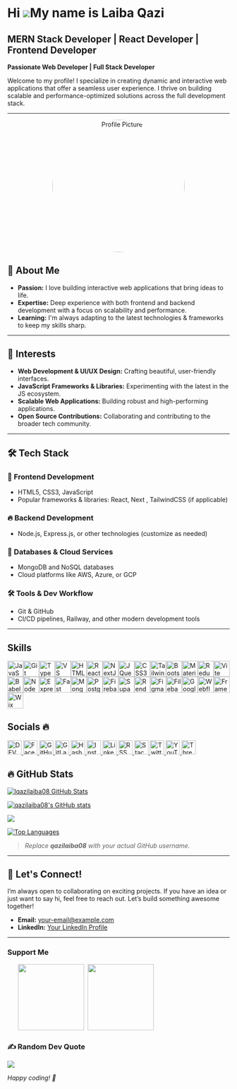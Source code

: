 Hi ![](https://user-images.githubusercontent.com/18350557/176309783-0785949b-9127-417c-8b55-ab5a4333674e.gif)My name is Laiba Qazi
==================================================================================================================================

MERN Stack Developer | React Developer | Frontend Developer
----------------------------------------------------------

**Passionate Web Developer | Full Stack Developer**

Welcome to my profile! I specialize in creating dynamic and interactive web applications that offer a seamless user experience. I thrive on building scalable and performance-optimized solutions across the full development stack.

---
<p align="center">
  <img src="https://images.unsplash.com/photo-1534972195531-d756b9bfa9f2?w=600&auto=format&fit=crop&q=60&ixlib=rb-4.1.0&ixid=M3wxMjA3fDB8MHxzZWFyY2h8MTJ8fGRldmVsb3BlcnxlbnwwfHwwfHx8MA%3D%3D" width="300" style="border-radius: 50%;" alt="Profile Picture"/>
</p>

## 🔹 About Me

- **Passion:** I love building interactive web applications that bring ideas to life.
- **Expertise:** Deep experience with both frontend and backend development with a focus on scalability and performance.
- **Learning:** I'm always adapting to the latest technologies & frameworks to keep my skills sharp.

---

## 🌟 Interests

- **Web Development & UI/UX Design:** Crafting beautiful, user-friendly interfaces.
- **JavaScript Frameworks & Libraries:** Experimenting with the latest in the JS ecosystem.
- **Scalable Web Applications:** Building robust and high-performing applications.
- **Open Source Contributions:** Collaborating and contributing to the broader tech community.

---

## 🛠️ Tech Stack

### 🚀 Frontend Development
- HTML5, CSS3, JavaScript
- Popular frameworks & libraries: React, Next , TailwindCSS (if applicable)

### 🔥 Backend Development
- Node.js, Express.js, or other technologies (customize as needed)
  
### 📡 Databases & Cloud Services
- MongoDB and NoSQL databases
- Cloud platforms like AWS, Azure, or GCP

### 🛠️ Tools & Dev Workflow
- Git & GitHub
- CI/CD pipelines, Railway, and other modern development tools

---

## Skills
    
<p align="left">
<a href="https://developer.mozilla.org/en-US/docs/Web/JavaScript" target="_blank" rel="noreferrer"><img src="https://raw.githubusercontent.com/danielcranney/readme-generator/main/public/icons/skills/javascript-colored.svg" width="36" height="36" alt="JavaScript" title="JavaScript"/></a><a href="https://git-scm.com/" target="_blank" rel="noreferrer"><img src="https://raw.githubusercontent.com/danielcranney/readme-generator/main/public/icons/skills/git-colored.svg" width="36" height="36" alt="Git" title="Git"/></a><a href="https://www.typescriptlang.org/" target="_blank" rel="noreferrer"><img src="https://raw.githubusercontent.com/danielcranney/readme-generator/main/public/icons/skills/typescript-colored.svg" width="36" height="36" alt="TypeScript" title="TypeScript"/></a><a href="https://code.visualstudio.com/" target="_blank" rel="noreferrer"><img src="https://raw.githubusercontent.com/danielcranney/readme-generator/main/public/icons/skills/visualstudiocode-colored.svg" width="36" height="36" alt="VS Code" title="VS Code"/></a><a href="https://developer.mozilla.org/en-US/docs/Glossary/HTML5" target="_blank" rel="noreferrer"><img src="https://raw.githubusercontent.com/danielcranney/readme-generator/main/public/icons/skills/html5-colored.svg" width="36" height="36" alt="HTML5" title="HTML5"/></a><a href="https://reactjs.org/" target="_blank" rel="noreferrer"><img src="https://raw.githubusercontent.com/danielcranney/readme-generator/main/public/icons/skills/react-colored.svg" width="36" height="36" alt="React" title="React"/></a><a href="https://nextjs.org/docs" target="_blank" rel="noreferrer"><img src="https://raw.githubusercontent.com/danielcranney/readme-generator/main/public/icons/skills/nextjs-colored.svg" width="36" height="36" alt="NextJs" title="NextJs"/></a><a href="https://jquery.com/" target="_blank" rel="noreferrer"><img src="https://raw.githubusercontent.com/danielcranney/readme-generator/main/public/icons/skills/jquery-colored.svg" width="36" height="36" alt="JQuery" title="JQuery"/></a><a href="https://www.w3.org/TR/CSS/#css" target="_blank" rel="noreferrer"><img src="https://raw.githubusercontent.com/danielcranney/readme-generator/main/public/icons/skills/css3-colored.svg" width="36" height="36" alt="CSS3" title="CSS3"/></a><a href="https://tailwindcss.com/" target="_blank" rel="noreferrer"><img src="https://raw.githubusercontent.com/danielcranney/readme-generator/main/public/icons/skills/tailwindcss-colored.svg" width="36" height="36" alt="TailwindCSS" title="TailwindCSS"/></a><a href="https://getbootstrap.com/" target="_blank" rel="noreferrer"><img src="https://raw.githubusercontent.com/danielcranney/readme-generator/main/public/icons/skills/bootstrap-colored.svg" width="36" height="36" alt="Bootstrap" title="Bootstrap"/></a><a href="https://mui.com/" target="_blank" rel="noreferrer"><img src="https://raw.githubusercontent.com/danielcranney/readme-generator/main/public/icons/skills/materialui-colored.svg" width="36" height="36" alt="Material UI" title="Material UI"/></a><a href="https://redux.js.org/" target="_blank" rel="noreferrer"><img src="https://raw.githubusercontent.com/danielcranney/readme-generator/main/public/icons/skills/redux-colored.svg" width="36" height="36" alt="Redux" title="Redux"/></a><a href="https://vitejs.dev/" target="_blank" rel="noreferrer"><img src="https://raw.githubusercontent.com/danielcranney/readme-generator/main/public/icons/skills/vite-colored.svg" width="36" height="36" alt="Vite" title="Vite"/></a><a href="https://babeljs.io/" target="_blank" rel="noreferrer"><img src="https://raw.githubusercontent.com/danielcranney/readme-generator/main/public/icons/skills/babel-colored.svg" width="36" height="36" alt="Babel" title="Babel"/></a><a href="https://nodejs.org/en/" target="_blank" rel="noreferrer"><img src="https://raw.githubusercontent.com/danielcranney/readme-generator/main/public/icons/skills/nodejs-colored.svg" width="36" height="36" alt="NodeJS" title="NodeJS"/></a><a href="https://expressjs.com/" target="_blank" rel="noreferrer"><img src="https://raw.githubusercontent.com/danielcranney/readme-generator/main/public/icons/skills/express-colored.svg" width="36" height="36" alt="Express" title="Express"/></a><a href="https://fastapi.tiangolo.com/" target="_blank" rel="noreferrer"><img src="https://raw.githubusercontent.com/danielcranney/readme-generator/main/public/icons/skills/fastapi-colored.svg" width="36" height="36" alt="Fast API" title="Fast API"/></a><a href="https://www.mongodb.com/" target="_blank" rel="noreferrer"><img src="https://raw.githubusercontent.com/danielcranney/readme-generator/main/public/icons/skills/mongodb-colored.svg" width="36" height="36" alt="MongoDB" title="MongoDB"/></a><a href="https://www.postgresql.org/" target="_blank" rel="noreferrer"><img src="https://raw.githubusercontent.com/danielcranney/readme-generator/main/public/icons/skills/postgresql-colored.svg" width="36" height="36" alt="PostgreSQL" title="PostgreSQL"/></a><a href="https://firebase.google.com/" target="_blank" rel="noreferrer"><img src="https://raw.githubusercontent.com/danielcranney/readme-generator/main/public/icons/skills/firebase-colored.svg" width="36" height="36" alt="Firebase" title="Firebase"/></a><a href="https://supabase.io/" target="_blank" rel="noreferrer"><img src="https://raw.githubusercontent.com/danielcranney/readme-generator/main/public/icons/skills/supabase-colored.svg" width="36" height="36" alt="Supabase" title="Supabase"/></a><a href="https://render.com/" target="_blank" rel="noreferrer"><img src="https://raw.githubusercontent.com/danielcranney/readme-generator/main/public/icons/skills/render-colored.svg" width="36" height="36" alt="Render" title="Render"/></a><a href="https://www.figma.com/" target="_blank" rel="noreferrer"><img src="https://raw.githubusercontent.com/danielcranney/readme-generator/main/public/icons/skills/figma-colored.svg" width="36" height="36" alt="Figma" title="Figma"/></a><a href="https://filebase.com/" target="_blank" rel="noreferrer"><img src="https://raw.githubusercontent.com/danielcranney/readme-generator/main/public/icons/skills/filebase-colored.svg" width="36" height="36" alt="Filebase" title="Filebase"/></a><a href="https://cloud.google.com/" target="_blank" rel="noreferrer"><img src="https://raw.githubusercontent.com/danielcranney/readme-generator/main/public/icons/skills/googlecloud-colored.svg" width="36" height="36" alt="Google Cloud" title="Google Cloud"/></a><a href="https://webflow.com/" target="_blank" rel="noreferrer"><img src="https://raw.githubusercontent.com/danielcranney/readme-generator/main/public/icons/skills/webflow-colored.svg" width="36" height="36" alt="Webflow" title="Webflow"/></a><a href="https://framer.com" target="_blank" rel="noreferrer"><img src="https://raw.githubusercontent.com/danielcranney/readme-generator/main/public/icons/skills/framer-colored.svg" width="36" height="36" alt="Framer" title="Framer"/></a><a href="https://wix.com" target="_blank" rel="noreferrer"><img src="https://raw.githubusercontent.com/danielcranney/readme-generator/main/public/icons/skills/wix-colored.svg" width="36" height="36" alt="Wix" title="Wix"/></a></p>

## Socials 🔥
  <p align="left">
  <a href="https://www.dev.to/laiba-qazi" target="_blank">
    <img src="https://raw.githubusercontent.com/danielcranney/readme-generator/main/public/icons/socials/devdotto.svg" width="32" height="32" alt="DEV" />
  </a>
  
  <a href="https://www.facebook.com/qazi-sahab" target="_blank">
    <img src="https://raw.githubusercontent.com/danielcranney/readme-generator/main/public/icons/socials/facebook.svg" width="32" height="32" alt="Facebook" />
  </a>
  
  <a href="https://github.com/qazilaiba08" target="_blank">
    <img src="https://raw.githubusercontent.com/danielcranney/readme-generator/main/public/icons/socials/github.svg" width="32" height="32" alt="GitHub" />
  </a>
  
  <a href="https://gitlab.com/laiba-qazi" target="_blank">
    <img src="https://raw.githubusercontent.com/danielcranney/readme-generator/main/public/icons/socials/gitlab.svg" width="32" height="32" alt="GitLab" />
  </a>
  
  <a href="https://laiba-qazi.hashnode.dev" target="_blank">
    <img src="https://raw.githubusercontent.com/danielcranney/readme-generator/main/public/icons/socials/hashnode.svg" width="32" height="32" alt="Hashnode" />
  </a>
  
  <a href="http://www.instagram.com/qazi_queen174" target="_blank">
    <img src="https://raw.githubusercontent.com/danielcranney/readme-generator/main/public/icons/socials/instagram.svg" width="32" height="32" alt="Instagram" />
  </a>
  
  <a href="https://www.linkedin.com/in/laiba-qazi-b2899430a/" target="_blank">
    <img src="https://raw.githubusercontent.com/danielcranney/readme-generator/main/public/icons/socials/linkedin.svg" width="32" height="32" alt="LinkedIn" />
  </a>
  
  <a href="https://laiba-qazi" target="_blank">
    <img src="https://raw.githubusercontent.com/danielcranney/readme-generator/main/public/icons/socials/rss.svg" width="32" height="32" alt="RSS" />
  </a>
  
  <a href="https://stackoverflow.com/users/laiba-qazi" target="_blank">
    <img src="https://raw.githubusercontent.com/danielcranney/readme-generator/main/public/icons/socials/stackoverflow.svg" width="32" height="32" alt="Stack Overflow" />
  </a>
  
  <a href="https://x.com/laiba-qazi" target="_blank">
    <img src="https://raw.githubusercontent.com/danielcranney/readme-generator/main/public/icons/socials/twitter.svg" width="32" height="32" alt="Twitter" />
  </a>
  
  <a href="https://www.youtube.com/@laiba-qazi" target="_blank">
    <img src="https://raw.githubusercontent.com/danielcranney/readme-generator/main/public/icons/socials/youtube.svg" width="32" height="32" alt="YouTube" />
  </a>
  
  <a href="https://www.threads.net/@laiba-qazi" target="_blank">
    <img src="https://raw.githubusercontent.com/danielcranney/readme-generator/main/public/icons/socials/threads.svg" width="32" height="32" alt="Threads" />
  </a>
  
</p>


## 🔥 GitHub Stats

[![lqazilaiba08 GitHub Stats](https://github-readme-stats.vercel.app/api?username=YOUR_GITHUB_USERNAME&show_icons=true&theme=radical)](https://github.com/YOUR_GITHUB_USERNAME)

<a href="http://www.github.com/qazilaiba08"><img src="https://github-readme-stats.vercel.app/api?username=qazilaiba08&show_icons=true&hide=&count_private=true&title_color=14b8a6&text_color=ffffff&icon_color=ec4899&bg_color=0f172a&hide_border=true&show_icons=true" alt="qazilaiba08's GitHub stats" /></a>

<a href="http://www.github.com/qazilaiba08"><img src="https://github-readme-streak-stats.herokuapp.com/?user=qazilaiba08&stroke=ffffff&background=0f172a&ring=14b8a6&fire=14b8a6&currStreakNum=ffffff&currStreakLabel=14b8a6&sideNums=ffffff&sideLabels=ffffff&dates=ffffff&hide_border=true" /></a>

<a href="https://github.com/qazilaiba08" align="left"><img src="https://github-readme-stats.vercel.app/api/top-langs/?username=qazilaiba08&langs_count=10&title_color=14b8a6&text_color=ffffff&icon_color=ec4899&bg_color=0f172a&hide_border=true&locale=en&custom_title=Top%20%Languages" alt="Top Languages" /></a>

> *Replace **qazilaiba08** with your actual GitHub username.*

---

## 📢 Let's Connect!

I’m always open to collaborating on exciting projects. If you have an idea or just want to say hi, feel free to reach out. Let’s build something awesome together!

- **Email:** [your-email@example.com](mailto:your-email@example.com)
- **LinkedIn:** [Your LinkedIn Profile](https://www.linkedin.com/in/your-profile)

---

### Support Me

<ul style="list-style-type: none; margin: 0;">

<li style="display: inline-block; margin-right: 0.25rem;"><a href="https://www.buymeacoffee.com/laiba-qazi"><img src="https://cdn.buymeacoffee.com/buttons/v2/default-yellow.png" width="150"/></a></li>

<li style="display: inline-block; margin-right: 0.25rem;"><a href="https://www.ko-fi.com/laiba-qazi"><img src="https://storage.ko-fi.com/cdn/kofi2.png?v=3" width="150"/></a></li>

</ul>

### ✍️ Random Dev Quote
![](https://quotes-github-readme.vercel.app/api?type=horizontal&theme=radical)

*Happy coding! 🚀*


